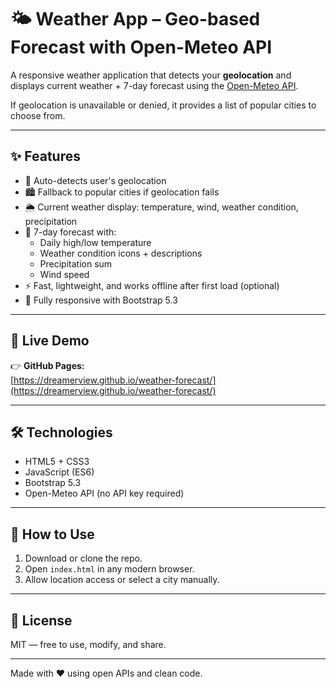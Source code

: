 # 🌤 Weather App – Geo-based Forecast with Open-Meteo API

A responsive weather application that detects your **geolocation** and displays current weather + 7-day forecast using the [Open-Meteo API](https://open-meteo.com/).

If geolocation is unavailable or denied, it provides a list of popular cities to choose from.

---

## ✨ Features

- 📍 Auto-detects user's geolocation
- 🏙 Fallback to popular cities if geolocation fails
- 🌦 Current weather display: temperature, wind, weather condition, precipitation
- 📅 7-day forecast with:
  - Daily high/low temperature
  - Weather condition icons + descriptions
  - Precipitation sum
  - Wind speed
- ⚡ Fast, lightweight, and works offline after first load (optional)
- 📱 Fully responsive with Bootstrap 5.3

---

## 🚀 Live Demo

👉 **GitHub Pages:**  
[https://dreamerview.github.io/weather-forecast/](https://dreamerview.github.io/weather-forecast/)

---

## 🛠 Technologies

- HTML5 + CSS3
- JavaScript (ES6)
- Bootstrap 5.3
- Open-Meteo API (no API key required)

---

## 🧪 How to Use

1. Download or clone the repo.
2. Open `index.html` in any modern browser.
3. Allow location access or select a city manually.

---

## 📄 License

MIT — free to use, modify, and share.

---

Made with ❤️ using open APIs and clean code.
